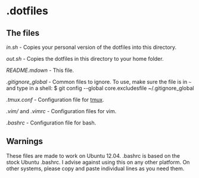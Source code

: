 # .dotfiles

## The files
*in.sh* - Copies your personal version of the dotfiles into this directory.

*out.sh* - Copies the dotfiles in this directory to your home folder. 

*README.mdown* - This file.

*.gitignore_global* - Common files to ignore. To use, make sure the file is in `~` and type in a shell:
    $ git config --global core.excludesfile ~/.gitignore_global

*.tmux.conf* - Configuration file for [tmux](http://tmux.sourceforge.net/).

*.vim/* and *.vimrc* - Configuration files for vim.

*.bashrc* - Configuration file for bash.

## Warnings
These files are made to work on Ubuntu 12.04. .bashrc is based on the stock Ubuntu .bashrc. I advise against using this on any other platform. On other systems, please copy and paste individual lines as you need them.
